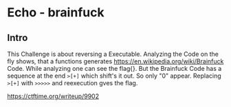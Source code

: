 # Echo - brainfuck

## Intro
This Challenge is about reversing a Executable. Analyzing the Code on the fly shows,
that a functions generates https://en.wikipedia.org/wiki/Brainfuck Code. While analyzing
one can see the flag{}. But the Brainfuck Code has a sequence at the end `>[+]` which shift's 
it out. So only "0" appear. Replacing `>[+]` with `>>>>>` and reexecution gves the flag.



https://ctftime.org/writeup/9902
